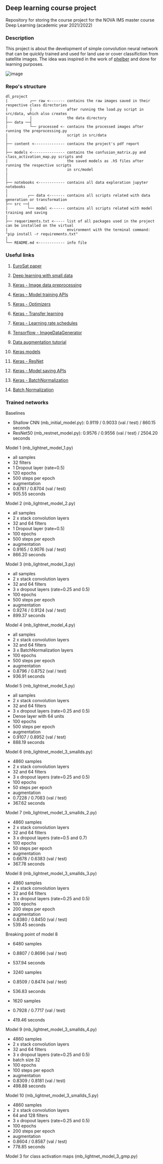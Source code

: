 ## Deep learning course project 

Repository for storing the course project for the NOVA IMS master course Deep Learning (academic year 2021/2022)

### Description

This project is about the development of simple convolution neural network that can be quickly trained and used for land use or cover classifiction from satellite images. The idea was inspired in the work of [phelber](https://github.com/phelber/EuroSAT) and done for learning purposes.

![image](https://user-images.githubusercontent.com/91217958/164242074-586da8c6-549a-4832-8c43-44803981c7ca.png)


### Repo's structure

```
dl_project
|          ┌── raw <------- contains the raw images saved in their respective class directories
|          |                after running the load.py script in src/data, which also creates 
|          |                the data directory
├── data ──┤
|          └── processed <- contains the processed images after running the preprocessing.py 
|                           script in src/data
│
├── content <-------------- contains the project's pdf report
│          
├── models <--------------- contains the confusion_matrix.py and class_activation_map.py scripts and 
|                           the saved models as .h5 files after running the respective scripts
|                           in src/model
|                 
│
├── notebooks <------------ contains all data exploration jupyter notebooks
│
|         ┌── data <------- contains all scripts related with data generation or transformation
├── src ──┤
|         └── model <------ contains all scripts related with model training and saving
│
├── requeriments.txt <----- list of all packages used in the project can be installed on the virtual 
|                           environment with the terminal command: "pip install -r requirements.txt"
|
└── README.md <------------ info file
```

### Useful links

1. [EuroSat paper](https://ieeexplore.ieee.org/document/8519248) 

2. [Deep learning with small data](https://arxiv.org/pdf/2003.12843.pdf)

3. [Keras - Image data preprocessing](https://keras.io/api/preprocessing/image/)

4. [Keras - Model training APIs](https://keras.io/api/models/model_training_apis/) 

5. [Keras - Optimizers](https://keras.io/api/optimizers/)

6. [Keras - Transfer learning](https://keras.io/guides/transfer_learning/) 

7. [Keras - Learning rate schedules](https://keras.io/api/optimizers/learning_rate_schedules/)

8. [Tensorflow - ImageDataGenerator](https://www.tensorflow.org/api_docs/python/tf/keras/preprocessing/image/ImageDataGenerator) 

9. [Data augmentation tutorial](https://machinelearningmastery.com/how-to-configure-image-data-augmentation-when-training-deep-learning-neural-networks/)

10. [Keras models](https://keras.io/api/applications/)

11. [Keras - ResNet](https://keras.io/api/applications/resnet/) 

12. [Keras - Model saving APIs](https://keras.io/api/models/model_saving_apis/#savemodel-function)

13. [Keras - BatchNormalization](https://keras.io/api/layers/normalization_layers/batch_normalization/) 

14. [Batch Normalization](https://machinelearningmastery.com/batch-normalization-for-training-of-deep-neural-networks/)

### Trained networks

Baselines 
- Shallow CNN (mb_initial_model.py): 0.9119 / 0.9033 (val / test) / 860.15 seconds
- ResNet50 (mb_restnet_model.py): 0.9576 / 0.9556 (val / test) / 2504.20 seconds

Model 1 (mb_lightnet_model_1.py)
- all samples
- 32 filters 
- 1 Dropout layer (rate=0.5)
- 120 epochs 
- 500 steps per epoch
- augmentation 
- 0.8761 / 0.8704 (val / test)
- 905.55 seconds

Model 2 (mb_lightnet_model_2.py)
- all samples
- 2 x stack convolution layers 
- 32 and 64 filters
- 1 Dropout layer (rate=0.5)
- 100 epochs 
- 500 steps per epoch
- augmentation 
- 0.9165 / 0.9076 (val / test)
- 866.20 seconds

Model 3 (mb_lightnet_model_3.py)
- all samples
- 2 x stack convolution layers 
- 32 and 64 filters
- 3 x dropout layers (rate=0.25 and 0.5)
- 100 epochs 
- 500 steps per epoch
- augmentation 
- 0.9274 / 0.9124 (val / test)
- 899.37 seconds

Model 4 (mb_lightnet_model_4.py)
- all samples
- 2 x stack convolution layers 
- 32 and 64 filters
- 3 x BatchNormalization layers
- 100 epochs 
- 500 steps per epoch
- augmentation 
- 0.8796 / 0.8752 (val / test)
- 936.91 seconds 

Model 5 (mb_lightnet_model_5.py)
- all samples
- 2 x stack convolution layers 
- 32 and 64 filters
- 3 x dropout layers (rate=0.25 and 0.5)
- Dense layer with 64 units
- 100 epochs 
- 500 steps per epoch
- augmentation 
- 0.9107 / 0.8952 (val / test)
- 888.19 seconds 

Model 6 (mb_lightnet_model_3_smallds.py)
- 4860 samples
- 2 x stack convolution layers 
- 32 and 64 filters
- 3 x dropout layers (rate=0.25 and 0.5)
- 100 epochs 
- 50 steps per epoch
- augmentation 
- 0.7228 / 0.7083 (val / test)
- 367.62 seconds

Model 7 (mb_lightnet_model_3_smallds_2.py)
- 4860 samples
- 2 x stack convolution layers 
- 32 and 64 filters
- 3 x dropout layers (rate=0.5 and 0.7)
- 100 epochs 
- 50 steps per epoch
- augmentation 
- 0.6678 / 0.6383 (val / test)
- 367.78 seconds 

Model 8 (mb_lightnet_model_3_smallds_3.py)
- 4860 samples
- 2 x stack convolution layers 
- 32 and 64 filters
- 3 x dropout layers (rate=0.25 and 0.5)
- 100 epochs 
- 200 steps per epoch
- augmentation 
- 0.8380 / 0.8450 (val / test)
- 539.45 seconds 

Breaking point of model 8 

- 6480 samples 
- 0.8807 / 0.8696 (val / test) 
- 537.94 seconds 

- 3240 samples 
- 0.8509 / 0.8474 (val / test) 
- 536.83 seconds 

- 1620 samples 
- 0.7928 / 0.7717 (val / test) 
- 419.46 seconds

Model 9 (mb_lightnet_model_3_smallds_4.py)
- 4860 samples
- 2 x stack convolution layers 
- 32 and 64 filters
- 3 x dropout layers (rate=0.25 and 0.5)
- batch size 32
- 100 epochs 
- 100 steps per epoch
- augmentation 
- 0.8309 / 0.8181 (val / test)
- 498.88 seconds

Model 10 (mb_lightnet_model_3_smallds_5.py)
- 4860 samples
- 2 x stack convolution layers 
- 64 and 128 filters
- 3 x dropout layers (rate=0.25 and 0.5)
- 100 epochs 
- 200 steps per epoch
- augmentation 
- 0.8604 / 0.8587 (val / test)
- 778.85 seconds 

Model 3 for class activation maps (mb_lightnet_model_3_gmp.py)
